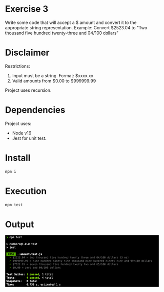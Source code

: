 
# Exercise 3 
Write some code that will accept a $ amount and convert it to the appropriate string representation.
Example:
Convert
$2523.04
to "Two thousand five hundred twenty-three and 04/100 dollars"

# Disclaimer
Restrictions:
1. Input must be a string. Format: $xxxx.xx
2. Valid amounts from $0.00 to $999999.99

Project uses recursion.

# Dependencies
Project uses: 
- Node v16
- Jest for unit test.

# Install
```sh
npm i
```
# Execution
```sh
npm test
```
# Output
![Output](output2.png)